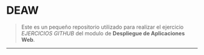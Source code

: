 # DEAW
>Este es un pequeño repositorio utilizado para realizar el ejercicio *EJERCICIOS GITHUB* del modulo de **Despliegue de Aplicaciones Web**.
---